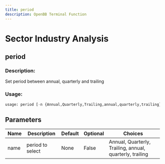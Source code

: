 ```yaml
---
title: period
description: OpenBB Terminal Function
---
```


# Sector Industry Analysis

## period

### Description: 

Set period between annual, quarterly and trailing

### Usage: 
```python
usage: period [-n {Annual,Quarterly,Trailing,annual,quarterly,trailing}]
```

## Parameters

| Name | Description | Default | Optional | Choices |
| ---- | ----------- | ------- | -------- | ------- |
| name | period to select | None | False | Annual, Quarterly, Trailing, annual, quarterly, trailing |


